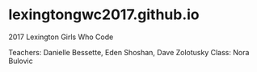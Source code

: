 # lexingtongwc2017.github.io
2017 Lexington Girls Who Code

Teachers: Danielle Bessette, Eden Shoshan, Dave Zolotusky
Class: Nora Bulovic
